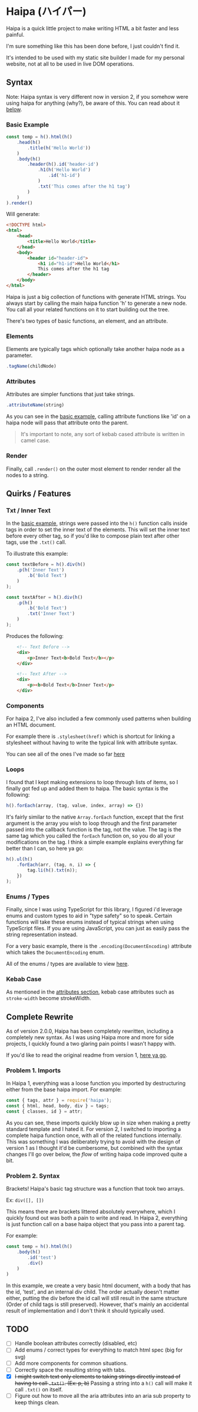 # Haipa (ハイパー)

Haipa is a quick little project to make writing HTML a bit faster and less painful.

I'm sure something like this has been done before, I just couldn't find it.

It's intended to be used with my static site builder I made for my personal website, not at all to be used in live DOM operations.

## Syntax 
Note: Haipa syntax is very different now in version 2, if you somehow were using haipa for anything (why?), be aware of this.  You can read about it [below](#Complete-Rewrite).

### Basic Example
```JavaScript
const temp = h().html(h()
	.head(h()
		.title(h('Hello World'))
	)
	.body(h()
		.header(h().id('header-id')
			.h1(h('Hello World')
				.id('h1-id')
			)
			.txt('This comes after the h1 tag')
		)
	)
).render()
```

Will generate:

```HTML
<!DOCTYPE html>
<html>
	<head>
		<title>Hello World</title>
	</head>
	<body>
		<header id="header-id">
			<h1 id="h1-id">Hello World</h1>
			This comes after the h1 tag
		</header>
	</body>
</html>
```

Haipa is just a big collection of functions with generate HTML strings.  You always start by calling the main haipa function 'h' to generate a new node.  You call all your related functions on it to start building out the tree.  

There's two types of basic functions, an element, and an attribute.

### Elements
Elements are typically tags which optionally take another haipa node as a parameter.

```JavaScript
.tagName(childNode)
```

### Attributes
Attributes are simpler functions that just take strings.

```JavaScript
.attributeName(string)
```

As you can see in the [basic example](#Basic-Example), calling attribute functions like 'id' on a haipa node will pass that attribute onto the parent.

> It's important to note, any sort of kebab cased attribute is written in camel case.

### Render

Finally, call `.render()` on the outer most element to render render all the nodes to a string.

## Quirks / Features

### Txt / Inner Text
In the [basic example](#Basic-Example), strings were passed into the `h()` function calls inside tags in order to set the inner text of the elements.  This will set the inner text before every other tag, so if you'd like to compose plain text after other tags, use the `.txt()` call.

To illustrate this example:
```JavaScript
const textBefore = h().div(h()
	.p(h('Inner Text')
		.b('Bold Text')
	)
);

const textAfter = h().div(h()
	.p(h()
		.b('Bold Text')
		.txt('Inner Text')
	)
);
```

Produces the following:
```HTML
	<!-- Text Before -->
	<div>
		<p>Inner Text<b>Bold Text</b></p>
	</div>

	<!-- Text After -->
	<div>
		<p><b>Bold Text</b>Inner Text</p>
	</div>
```

### Components
For haipa 2, I've also included a few commonly used patterns when building an HTML document.

For example there is `.stylesheet(href)` which is shortcut for linking a stylesheet without having to write the typical link with attribute syntax.

You can see all of the ones I've made so far [here](https://github.com/matteron/Haipa/blob/master/src/extensions/components.ts)

### Loops
I found that I kept making extensions to loop through lists of items, so I finally got fed up and added them to haipa.  The basic syntax is the following:

```JavaScript
h().forEach(array, (tag, value, index, array) => {})
```

It's fairly similar to the native `Array.forEach` function, except that the first argument is the array you wish to loop through and the first parameter passed into the callback function is the tag, not the value.  The tag is the same tag which you called the `forEach` function on, so you do all your modifications on the tag.  I think a simple example explains everything far better than I can, so here ya go:

```JavaScript
h().ul(h()
	.forEach(arr, (tag, n, i) => {
		tag.li(h().txt(n));
	})
);
```

### Enums / Types
Finally, since I was using TypeScript for this library, I figured i'd leverage enums and custom types to aid in "type safety" so to speak.  Certain functions will take these enums instead of typical strings when using TypeScript files.  If you are using JavaScript, you can just as easily pass the string representation instead.

For a very basic example, there is the `.encoding(DocumentEncoding)` attribute which takes the `DocumentEncoding` enum.

All of the enums / types are available to view [here](https://github.com/matteron/Haipa/tree/master/src/enums).

### Kebab Case
As mentioned in the [attributes section](#Attributes), kebab case attributes such as `stroke-width` become strokeWidth.

## Complete Rewrite

As of version 2.0.0, Haipa has been completely rewritten, including a completely new syntax.  As I was using Haipa more and more for side projects, I quickly found a two glaring pain points I wasn't happy with.

If you'd like to read the original readme from version 1, [here ya go](https://github.com/matteron/Haipa/blob/ad2e040aa18cfc551d07fc68b8aff5199c191336/README.md).

### Problem 1. Imports
In Haipa 1, everything was a loose function you imported by destructuring either from the base haipa import.  For example:

```JavaScript
const { tags, attr } = require('haipa');
const { html, head, body, div } = tags;
const { classes, id } = attr;
```

As you can see, these imports quickly blow up in size when making a pretty standard template and I hated it.  For version 2, I switched to importing a complete haipa function once, with all of the related functions internally.  This was something I was deliberately trying to avoid with the design of version 1 as I thought it'd be cumbersome, but combined with the syntax changes I'll go over below, the *flow* of writing haipa code improved quite a bit.

### Problem 2. Syntax
Brackets!  Haipa's basic tag structure was a function that took two arrays.

Ex: `div([], [])`

This means there are brackets littered absolutely everywhere, which I quickly found out was both a pain to write and read.  In Haipa 2, everything is just function call on a base haipa object that you pass into a parent tag.

For example:
```JavaScript
const temp = h().html(h()
	.body(h()
		.id('test')
		.div()
	)
)
```

In this example, we create a very basic html document, with a body that has the id, 'test', and an internal div child.  The order actually doesn't matter either, putting the div before the id call will still result in the same structure (Order of child tags is still preserved).  However, that's mainly an accidental result of implementation and I don't think it should typically used.

## TODO
- [ ] Handle boolean attributes correctly (disabled, etc)
- [ ] Add enums / correct types for everything to match html spec (big for svg)
- [ ] Add more components for common situations.
- [ ] Correctly space the resulting string with tabs.
- [x] ~~I might switch text only elements to taking strings directly instead of having to call `.txt()`.  (Ex: p, b)~~ Passing a string into a `h()` call will make it call `.txt()` on itself.
- [ ] Figure out how to move all the aria attributes into an aria sub property to keep things clean.